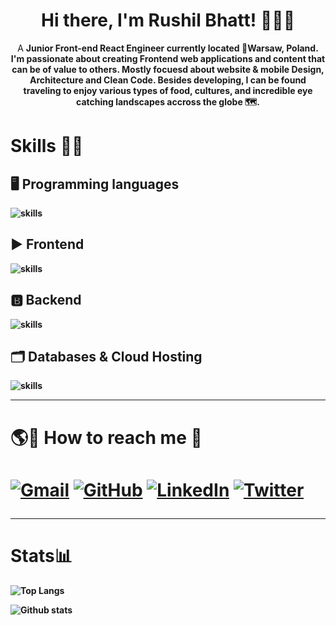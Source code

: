 ### <h1 align="center">Hi there, I'm Rushil Bhatt! 🙋🏽‍♂️</h1>

<p align = "center">A <b>Junior Front-end React Engineer<b> currently located 📍Warsaw, Poland. I'm passionate about creating Frontend web applications and content that can be of value to others. Mostly focuesd about website & mobile Design, Architecture and Clean Code. Besides developing, I can be found traveling to enjoy various types of food, cultures, and incredible eye catching landscapes accross the globe 🗺. 
  
### <h1>Skills 🎯💪</h1>
## 🖥️ Programming languages

![skills](https://skillicons.dev/icons?i=javascript,typescript&theme=light)
## ▶ Frontend 

![skills](https://skillicons.dev/icons?i=react,redux,nextjs,bootstrap,sass&theme=light)
  
## 🅱 Backend

![skills](https://skillicons.dev/icons?i=nodejs,expressjs,nestjs&theme=light)

## 🗂️ Databases & Cloud Hosting 
![skills](https://skillicons.dev/icons?i=firebase,mongodb,postgres&theme=light)
<br />
<hr/>
<h1> 🌎🔗 How to reach me 🚀<h1>
<p>
	<a href="mailto:rushilbhatt533@gmail.com"><img src="https://img.icons8.com/ios/50/22C3E6/gmail.png" alt="Gmail"/></a>
	<a href="https://github.com/rushilbhatt28/"><img src="https://img.icons8.com/ios/50/22C3E6/github.png" alt="GitHub"/></a>
	<a href="https://www.linkedin.com/in/rushil-bhatt-5a8402157/"><img src="https://img.icons8.com/ios/50/22C3E6/linkedin.png" alt="LinkedIn"/></a>
	<a href="https://twitter.com/RushilBhatt7"><img src="https://img.icons8.com/ios/50/22C3E6/twitter--v1.png" alt="Twitter"/></a>
</p>
<hr/>
	
<h1>Stats📊</h1>
	
![Top Langs](https://github-readme-stats.vercel.app/api/top-langs/?username=rushilbhatt28&layout=compact) 
	
![Github stats](https://github-readme-stats.vercel.app/api?username=rushilbhatt28&show_icons=true&theme=tokyonight&count_private=true)




<!-- - 🔭 
- 🌱 I’m currently diving deep into react conceptes and learning web3 technologies
- 💬 Ask me about 
- ⚡ Fun fact: ... -->
